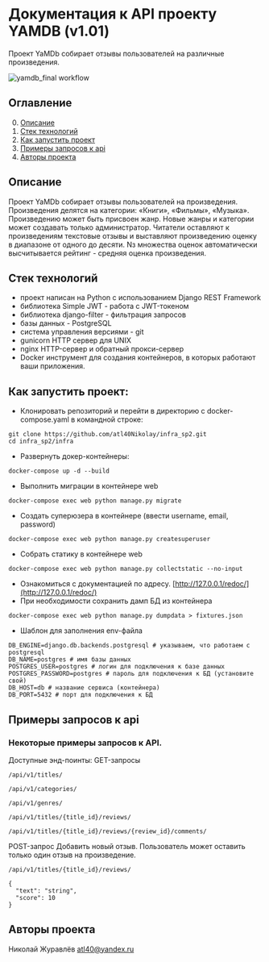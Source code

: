 # Документация к API проекту YAMDB (v1.01)
Проект YaMDb собирает отзывы пользователей на различные произведения.

![yamdb_final workflow](https://github.com/atl40Nikolay/yamdb_final/actions/workflows/yamdb_workflow.yml/badge.svg)

## Оглавление
0. [Описание](#описание)
1. [Стек технологий](#стек-технологий)
2. [Как запустить проект](#как-запустить-проект)
3. [Примеры запросов к api](#примеры-запросов-к-api)
4. [Авторы проекта](#авторы-проекта)


## Описание
Проект YaMDb собирает отзывы пользователей на произведения. Произведения делятся на категории: «Книги», «Фильмы», «Музыка». Произведению может быть присвоен жанр. Новые жанры и категории может создавать только администратор. Читатели оставляют к произведениям текстовые отзывы и выставляют произведению оценку в диапазоне от одного до десяти. Nз множества оценок автоматически высчитывается рейтинг - средняя оценка произведения.


## Стек технологий
- проект написан на Python с использованием Django REST Framework
- библиотека Simple JWT - работа с JWT-токеном
- библиотека django-filter - фильтрация запросов
- базы данныx - PostgreSQL
- система управления версиями - git
- gunicorn HTTP сервер для UNIX
- nginx HTTP-сервер и обратный прокси-сервер
- Docker инструмент для создания контейнеров, в которых работают ваши приложения.


## Как запустить проект:

- Клонировать репозиторий и перейти в директорию с docker-compose.yaml в командной строке:
```
git clone https://github.com/atl40Nikolay/infra_sp2.git
cd infra_sp2/infra
``` 
- Развернуть докер-контейнеры:
```
docker-compose up -d --build
```
- Выполнить миграции в контейнере web
```
docker-compose exec web python manage.py migrate
```
- Создать суперюзера в контейнере (ввести username, email, password)
```
docker-compose exec web python manage.py createsuperuser
```
- Собрать статику в контейнере web
```
docker-compose exec web python manage.py collectstatic --no-input
```
- Ознакомиться с документацией по адресу.
[http://127.0.0.1/redoc/](http://127.0.0.1/redoc/)
- При необходимости сохранить дамп БД из контейнера
```
docker-compose exec web python manage.py dumpdata > fixtures.json
```
- Шаблон для заполнения env-файла
```
DB_ENGINE=django.db.backends.postgresql # указываем, что работаем с postgresql
DB_NAME=postgres # имя базы данных
POSTGRES_USER=postgres # логин для подключения к базе данных
POSTGRES_PASSWORD=postgres # пароль для подключения к БД (установите свой)
DB_HOST=db # название сервиса (контейнера)
DB_PORT=5432 # порт для подключения к БД 
```

## Примеры запросов к api

### Некоторые примеры запросов к API.
Доступные энд-поинты:
GET-запросы

```
/api/v1/titles/
```
```
/api/v1/categories/
```
```
/api/v1/genres/
```
```
/api/v1/titles/{title_id}/reviews/
```
```
/api/v1/titles/{title_id}/reviews/{review_id}/comments/
```
POST-запрос
Добавить новый отзыв. Пользователь может оставить только один отзыв на произведение.
```
/api/v1/titles/{title_id}/reviews/
```
```
{
  "text": "string",
  "score": 10
}
```

## Авторы проекта

Николай Журавлёв
atl40@yandex.ru
